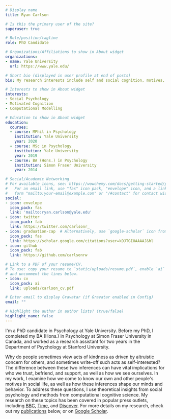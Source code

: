 ```yaml
---
# Display name
title: Ryan Carlson

# Is this the primary user of the site?
superuser: true

# Role/position/tagline
role: PhD Candidate

# Organizations/Affiliations to show in About widget
organizations:
- name: Yale University
  url: https://www.yale.edu/

# Short bio (displayed in user profile at end of posts)
bio: My research interests include self and social cognition, motives, and morality.

# Interests to show in About widget
interests:
- Social Psychology
- Motivated Cognition
- Computational Modelling

# Education to show in About widget
education:
  courses:
  - course: MPhil in Psychology
    institution: Yale University
    year: 2020
  - course: MSc in Psychology
    institution: Yale University
    year: 2019
  - course: BA (Hons.) in Psychology
    institution: Simon Fraser University
    year: 2014

# Social/Academic Networking
# For available icons, see: https://wowchemy.com/docs/getting-started/page-builder/#icons
#   For an email link, use "fas" icon pack, "envelope" icon, and a link in the
#   form "mailto:your-email@example.com" or "/#contact" for contact widget.
social:
- icon: envelope
  icon_pack: fas
  link: 'mailto:ryan.carlson@yale.edu'
- icon: twitter
  icon_pack: fab
  link: https://twitter.com/carlsonr_
- icon: graduation-cap  # Alternatively, use `google-scholar` icon from `ai` icon pack
  icon_pack: fas
  link: https://scholar.google.com/citations?user=kDJTGIUAAAAJ&hl
- icon: github
  icon_pack: fab
  link: https://github.com/carlsonrw

# Link to a PDF of your resume/CV.
# To use: copy your resume to `static/uploads/resume.pdf`, enable `ai` icons in `params.toml`, 
# and uncomment the lines below.
- icon: cv
  icon_pack: ai
  link: uploads/carlson_cv.pdf

# Enter email to display Gravatar (if Gravatar enabled in Config)
email: ""

# Highlight the author in author lists? (true/false)
highlight_name: false
---
```


I'm a PhD candidate in Psychology at Yale University. Before my PhD, I completed my BA (Hons.) in Psychology at Simon Fraser University in Canada, and worked as a research assistant for two years in the Department of Psychology at Stanford University.

Why do people sometimes view acts of kindness as driven by altruistic concern for others, and sometimes write-off such acts as self-interested? The difference between these two inferences can have vital implications for who we trust, befriend, and support, as well as how we see ourselves. In my work, I examine how we come to know our own and other people's motives in social life, as well as how these inferences shape our minds and behavior. To address these questions, I use theoretical insights from social psychology and methods from computational cognitive science. My research on these topics has been covered in popular press outlets, including [BBC](https://www.bbc.com/worklife/article/20211122-why-overly-kind-and-moral-people-can-rub-you-up-the-wrong-way), [Time](https://time.com/5859459/in-defense-of-virtue-signaling-2/), and [Discover](https://www.discovermagazine.com/mind/how-will-we-remember-the-coronavirus-pandemic). For more details on my research, check out my [publications](#featured) below, or on [Google Scholar](https://scholar.google.com/citations?user=kDJTGIUAAAAJ&hl=en&oi=ao).
